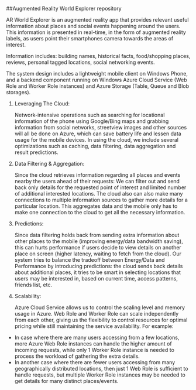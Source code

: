 ##Augmented Reality World Explorer repository

AR World Explorer is an augmented reality app that provides relevant useful information about places and social events happening around the users. This information is presented in real-time, in the form of augmented reality labels, as users point their smartphones camera towards the areas of interest.

Information includes: building names, historical facts, food/shopping places, reviews, personal tagged locations, social networking events.

The system design includes a lightweight mobile client on Windows Phone, and a backend component running on Windows Azure Cloud Service (Web Role and Worker Role instances) and Azure Storage (Table, Queue and Blob storages).

1. Leveraging The Cloud: 

    Network-intensive operations such as searching for locational information of the phone using Google/Bing maps and grabbing information from social networks, streetview images and other sources will all be done on Azure, which can save battery life and lessen data usage for the mobile devices. In using the cloud, we include several optimizations such as caching, data filtering, data aggregation and result predictions.

2. Data Filtering & Aggregation: 

    Since the cloud retrieves information regarding all places and events nearby the users ahead of their requests: We can filter out and send back only details for the requested point of interest and limited number of additional interested locations. The cloud also can also make many connections to multiple information sources to gather more details for a particular location. This aggregates data and the mobile only has to make one connection to the cloud to get all the necessary information.

3. Predictions:

    Since data filtering holds back from sending extra information about other places to the mobile (improving energy/data bandwidth saving), this can hurts performance if users decide to view details on another place on screen (higher latency, waiting to fetch from the cloud). Our system tries to balance the tradeoff between Energy/Data and Performance by introducing predictions: the cloud sends back details about additional places, it tries to be smart in selecting locations that users may be interested in, based on current time, access patterns, friends list, etc.

4. Scalability:

    Azure Cloud Service allows us to control the scaling level and memory usage in Azure. Web Role and Worker Role can scale independently from each other, giving us the flexibility to control resources for optimal pricing while still maintaining the service availability.
For example:
  * In case where there are many users accessing from a few locations, more Azure Web Role instances can handle the higher amount of incoming requests, while only 1 Worker Role instance is needed to process the workload of gathering the extra details.
  * In another case where there are fewer users accessing from many geographically distributed locations, then just 1 Web Role is sufficient to handle requests, but multiple Worker Role instances may be needed to get details for many distinct places/events.